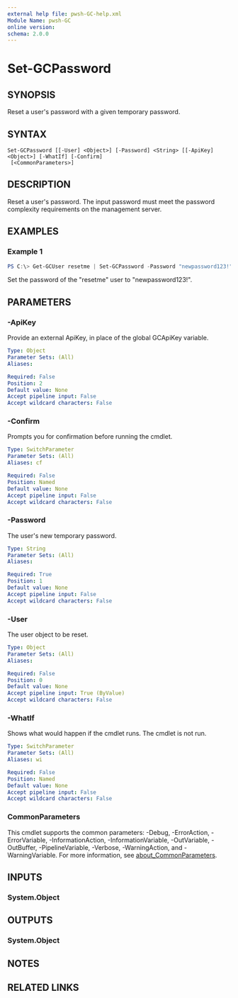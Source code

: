 ```yaml
---
external help file: pwsh-GC-help.xml
Module Name: pwsh-GC
online version:
schema: 2.0.0
---
```


# Set-GCPassword

## SYNOPSIS
Reset a user's password with a given temporary password.

## SYNTAX

```
Set-GCPassword [[-User] <Object>] [-Password] <String> [[-ApiKey] <Object>] [-WhatIf] [-Confirm]
 [<CommonParameters>]
```

## DESCRIPTION
Reset a user's password. The input password must meet the password complexity requirements on the management server.

## EXAMPLES

### Example 1
```powershell
PS C:\> Get-GCUser resetme | Set-GCPassword -Password "newpassword123!"
```

Set the password of the "resetme" user to "newpassword123!".

## PARAMETERS

### -ApiKey
Provide an external ApiKey, in place of the global GCApiKey variable.

```yaml
Type: Object
Parameter Sets: (All)
Aliases:

Required: False
Position: 2
Default value: None
Accept pipeline input: False
Accept wildcard characters: False
```

### -Confirm
Prompts you for confirmation before running the cmdlet.

```yaml
Type: SwitchParameter
Parameter Sets: (All)
Aliases: cf

Required: False
Position: Named
Default value: None
Accept pipeline input: False
Accept wildcard characters: False
```

### -Password
The user's new temporary password.

```yaml
Type: String
Parameter Sets: (All)
Aliases:

Required: True
Position: 1
Default value: None
Accept pipeline input: False
Accept wildcard characters: False
```

### -User
The user object to be reset.

```yaml
Type: Object
Parameter Sets: (All)
Aliases:

Required: False
Position: 0
Default value: None
Accept pipeline input: True (ByValue)
Accept wildcard characters: False
```

### -WhatIf
Shows what would happen if the cmdlet runs. The cmdlet is not run.

```yaml
Type: SwitchParameter
Parameter Sets: (All)
Aliases: wi

Required: False
Position: Named
Default value: None
Accept pipeline input: False
Accept wildcard characters: False
```

### CommonParameters
This cmdlet supports the common parameters: -Debug, -ErrorAction, -ErrorVariable, -InformationAction, -InformationVariable, -OutVariable, -OutBuffer, -PipelineVariable, -Verbose, -WarningAction, and -WarningVariable. For more information, see [about_CommonParameters](http://go.microsoft.com/fwlink/?LinkID=113216).

## INPUTS

### System.Object

## OUTPUTS

### System.Object
## NOTES

## RELATED LINKS
